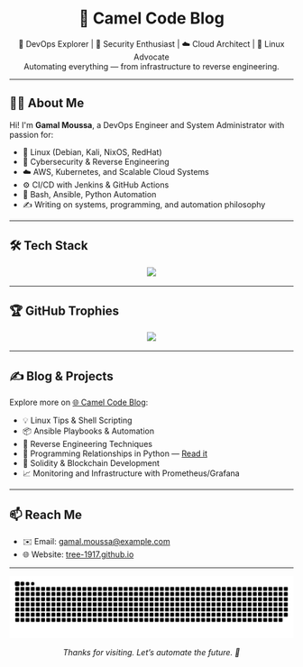 <h1 align="center">🌟 Camel Code Blog</h1>

<p align="center">
🚀 DevOps Explorer | 🔐 Security Enthusiast | ☁️ Cloud Architect | 🐧 Linux Advocate  
<br>
Automating everything — from infrastructure to reverse engineering.
</p>



---

## 👨‍💻 About Me

Hi! I'm **Gamal Moussa**, a DevOps Engineer and System Administrator with passion for:

- 🐧 Linux (Debian, Kali, NixOS, RedHat)
- 🔐 Cybersecurity & Reverse Engineering
- ☁️ AWS, Kubernetes, and Scalable Cloud Systems
- ⚙️ CI/CD with Jenkins & GitHub Actions
- 🧰 Bash, Ansible, Python Automation
- ✍️ Writing on systems, programming, and automation philosophy

---

## 🛠️ Tech Stack

<p align="center">
  <img src="https://skillicons.dev/icons?i=linux,bash,ansible,docker,kubernetes,python,fastapi,nodejs,mongodb,git,github,neovim,jenkins,rust,mysql" />
</p>

---

## 🏆 GitHub Trophies

<p align="center">
  <img src="https://github-profile-trophy.vercel.app/?username=tree-1917&theme=algolia&row=1&margin-w=10&margin-h=10" />
</p>

---


## ✍️ Blog & Projects

Explore more on [🌐 Camel Code Blog](https://tree-1917.github.io/tree-1917/):

- 💡 Linux Tips & Shell Scripting
- 📦 Ansible Playbooks & Automation
- 🔬 Reverse Engineering Techniques
- 📘 Programming Relationships in Python — [Read it](https://tree-1917.github.io/tree-1917/Coding/python/content/RelationShip_in_Programming/)
- 🔗 Solidity & Blockchain Development
- 📈 Monitoring and Infrastructure with Prometheus/Grafana

---

## 📫 Reach Me

- ✉️ Email: [gamal.moussa@example.com](mailto:gamal.moussa@example.com)
- 🌐 Website: [tree-1917.github.io](https://tree-1917.github.io/)

---

<p align="center">
  <img src="https://raw.githubusercontent.com/platane/snk/output/github-contribution-grid-snake.svg" alt="snake animation" />
</p>

<p align="center"><i>Thanks for visiting. Let’s automate the future. 🐫</i></p>
